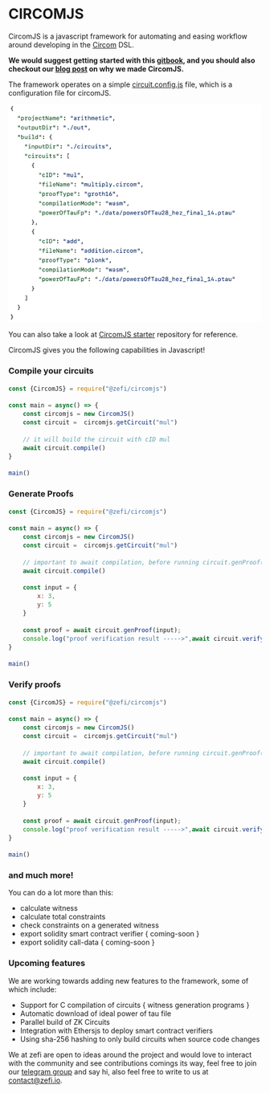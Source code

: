 # CIRCOMJS
CircomJS is a javascript framework for automating and easing workflow around developing in the [Circom](https://docs.circom.io) DSL.

**We would suggest getting started with this [gitbook](https://zefi.gitbook.io/circomjs), and you should also checkout our [blog post](https://medium.com/zefihq/presenting-circomjs-54f476c075c4) on why we made CircomJS.**

The framework operates on a simple [circuit.config.js](https://zefi.gitbook.io/circomjs/circuit-config-file/circuit-config-file) file, which is a configuration file for circomJS.

![img_1.png](assets/circuit.config.json.png)

You can also take a look at [CircomJS starter](https://github.com/getZeFi/circomjs-starter) repository for reference.

CircomJS gives you the following capabilities in Javascript!

### Compile your circuits

```javascript
const {CircomJS} = require("@zefi/circomjs")

const main = async() => {
    const circomjs = new CircomJS()
    const circuit =  circomjs.getCircuit("mul")

    // it will build the circuit with cID mul
    await circuit.compile()
}

main()
```

### Generate Proofs

```javascript
const {CircomJS} = require("@zefi/circomjs")

const main = async() => {
    const circomjs = new CircomJS()
    const circuit =  circomjs.getCircuit("mul")

    // important to await compilation, before running circuit.genProof()
    await circuit.compile()

    const input = {
        x: 3,
        y: 5
    }

    const proof = await circuit.genProof(input);
    console.log("proof verification result ----->",await circuit.verifyProof(proof))
}

main()
```

### Verify proofs

```javascript
const {CircomJS} = require("@zefi/circomjs")

const main = async() => {
    const circomjs = new CircomJS()
    const circuit =  circomjs.getCircuit("mul")

    // important to await compilation, before running circuit.genProof()
    await circuit.compile()

    const input = {
        x: 3,
        y: 5
    }

    const proof = await circuit.genProof(input);
    console.log("proof verification result ----->",await circuit.verifyProof(proof))
}

main()
```

### and much more!
You can do a lot more than this:
- calculate witness
- calculate total constraints
- check constraints on a generated witness
- export solidity smart contract verifier { coming-soon }
- export solidity call-data { coming-soon }

### Upcoming features

We are working towards adding new features to the framework, some of which include:
- Support for C compilation of circuits { witness generation programs } 
- Automatic download of ideal power of tau file
- Parallel build of ZK Circuits
- Integration with Ethersjs to deploy smart contract verifiers
- Using sha-256 hashing to only build circuits when source code changes

We at zefi are open to ideas around the project and would love to interact with the community and see contributions comings its way, feel free to join our [telegram group](https://t.me/+7JPXv-RoXJk0MTVl) and say hi, also feel free to write to us at [contact@zefi.io](mailto:contact@zefi.io).